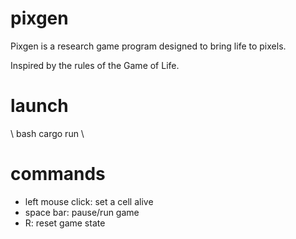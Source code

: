 # pixgen

Pixgen is a research game program designed to bring life to pixels.

Inspired by the rules of the Game of Life.

# launch

\ bash
cargo run
\

# commands

- left mouse click: set a cell alive
- space bar: pause/run game
- R: reset game state